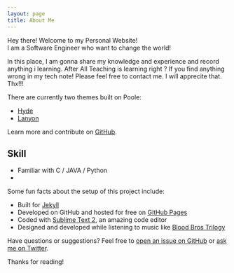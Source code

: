 ```yaml
---
layout: page
title: About Me
---
```


<p class="message">
  Hey there! Welcome to my Personal Website!</br>
 I am a Software Engineer who want to change the world!
</p>

In this place, I am gonna share my knowledge and experience and record anything i learning. After All Teaching is learning right ? 
If you find anything wrong in my tech note! Please feel free to contact me. I will apprecite that. Thx!!!

There are currently two themes built on Poole:

* [Hyde](http://hyde.getpoole.com)
* [Lanyon](http://lanyon.getpoole.com)

Learn more and contribute on [GitHub](https://github.com/poole).

## Skill

* Familiar with  C / JAVA / Python
* 

Some fun facts about the setup of this project include:

* Built for [Jekyll](http://jekyllrb.com)
* Developed on GitHub and hosted for free on [GitHub Pages](https://pages.github.com)
* Coded with [Sublime Text 2](http://sublimetext.com), an amazing code editor
* Designed and developed while listening to music like [Blood Bros Trilogy](https://soundcloud.com/maddecent/sets/blood-bros-series)

Have questions or suggestions? Feel free to [open an issue on GitHub](https://github.com/poole/issues/new) or [ask me on Twitter](https://twitter.com/mdo).

Thanks for reading!
